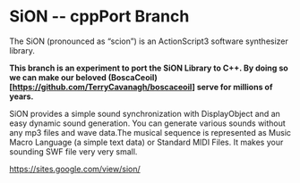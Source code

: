 SiON -- cppPort Branch
====
The SiON (pronounced as “scion”) is an ActionScript3 software synthesizer library.

**This branch is an experiment to port the SiON Library to C++. By doing so we can make our beloved (BoscaCeoil)[https://github.com/TerryCavanagh/boscaceoil] serve for millions of years.**

SiON provides a simple sound synchronization with DisplayObject and an easy dynamic sound generation. You can generate various sounds without any mp3 files and wave data.The musical sequence is represented as Music Macro Language (a simple text data) or Standard MIDI Files. It makes your sounding SWF file very very small.

https://sites.google.com/view/sion/
